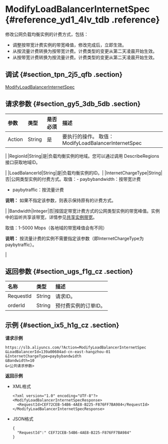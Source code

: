# ModifyLoadBalancerInternetSpec {#reference_yd1_4lv_tdb .reference}

修改公网负载均衡实例的计费方式，包括：

-   调整按带宽计费实例的带宽峰值，修改完成后，立即生效。
-   从按流量计费转换为按带宽计费。计费类型的变更从第二天凌晨开始生效。
-   从按带宽计费转换为按流量计费。计费类型的变更从第二天凌晨开始生效。

## 调试 {#section_tpn_2j5_qfb .section}

[ModifyLoadBalancerInternetSpec](https://api.aliyun.com/#product=Slb&api=ModifyLoadBalancerInternetSpec)

## 请求参数 {#section_gy5_3db_5db .section}

|参数|类型|是否必须|描述|
|:-|:-|:---|:-|
|Action|String|是|要执行的操作。 取值：ModifyLoadBalancerInternetSpec

|
|RegionId|String|是|负载均衡实例的地域。您可以通过调用 DescribeRegions接口获取地域ID。

|
|LoadBalancerId|String|是|负载均衡实例的ID。|
|InternetChargeType|String|否|公网类型实例的付费方式。取值：-   paybybandwidth：按带宽计费
-   paybytraffic：按流量计费

**说明：** 如果不指定该参数，则表示保持原有的计费方式。

|
|Bandwidth|Integer|否|按固定带宽计费方式的公网类型实例的带宽峰值。实例中的监听共享该带宽，详情参见[共享实例带宽](../../../../cn.zh-CN/历史文档/用户指南（旧版控制台）/监听/共享实例带宽.md#)。

取值：1-5000 Mbps（各地域的带宽峰值会有不同）

**说明：** 按流量计费的实例不需要指定该参数（即InternetChargeType为paybytraffic）。

|

## 返回参数 {#section_ugs_f1g_cz .section}

|名称|类型|描述|
|:-|:-|:-|
|RequestId|String|请求ID。|
|orderId|String|预付费实例的订单ID。|

## 示例 {#section_ix5_h1g_cz .section}

**请求示例**

```
https://slb.aliyuncs.com/?Action=ModifyLoadBalancerInternetSpec
&LoadBalancerId=139a00604ad-cn-east-hangzhou-01
&InternetChargeType=paybybandwidth
&Bandwidth=10
&<公共请求参数>
```

**返回示例**

-   XML格式

    ```
    <?xml version="1.0" encoding="UTF-8"?>
    <ModifyLoadBalancerInternetSpecResponse>
      <RequestId>CEF72CEB-54B6-4AE8-B225-F876FF7BA984</RequestId>
    </ModifyLoadBalancerInternetSpecResponse>
    ```

-   JSON格式

    ```
    {
      "RequestId":" CEF72CEB-54B6-4AE8-B225-F876FF7BA984"
    }
    ```


